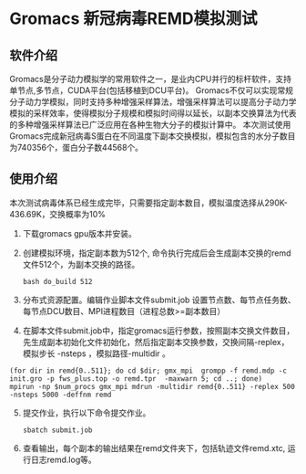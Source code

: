 # Gromacs 新冠病毒REMD模拟测试

## 软件介绍
Gromacs是分子动力模拟学的常用软件之一，是业内CPU并行的标杆软件，支持单节点,多节点，CUDA平台(包括移植到DCU平台)。
Gromacs不仅可以实现常规分子动力学模拟，同时支持多种增强采样算法，增强采样算法可以提高分子动力学模拟的采样效率，使得模拟分子规模和模拟时间得以延长，以副本交换算法为代表的多种增强采样算法已广泛应用在各种生物大分子的模拟计算中。
本次测试使用Gromacs完成新冠病毒S蛋白在不同温度下副本交换模拟，模拟包含的水分子数目为740356个，蛋白分子数44568个。

## 使用介绍

本次测试病毒体系已经生成完毕，只需要指定副本数目，模拟温度选择从290K-436.69K，交换概率为10%
1. 下载gromacs gpu版本并安装。

2. 创建模拟环境，指定副本数为512个, 命令执行完成后会生成副本交换的remd文件512个，为副本交换的路径。

    ``` bash do_build 512 ```

3. 分布式资源配置。编辑作业脚本文件submit.job  设置节点数、每节点任务数、每节点DCU数目、MPI进程数目（进程总数>=副本数目）

4. 在脚本文件submit.job中，指定gromacs运行参数，按照副本交换文件数目，先生成副本初始化文件初始化，然后指定副本交换参数，交换间隔-replex，模拟步长 -nsteps ，模拟路径-multidir 。

```
(for dir in remd{0..511}; do cd $dir; gmx_mpi  grompp -f remd.mdp -c init.gro -p fws_plus.top -o remd.tpr  -maxwarn 5; cd ..; done)
mpirun -np $num_procs gmx_mpi mdrun -multidir remd{0..511} -replex 500 -nsteps 5000 -deffnm remd
```
5. 提交作业，执行以下命令提交作业。

   ``` sbatch submit.job ```

5. 查看输出，每个副本的输出结果在remd文件夹下，包括轨迹文件remd.xtc, 运行日志remd.log等。
